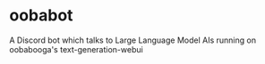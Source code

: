 # oobabot
A Discord bot which talks to Large Language Model AIs running on oobabooga's text-generation-webui
